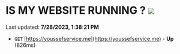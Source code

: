 # IS MY WEBSITE RUNNING ? [![](https://img.shields.io/static/v1?label=Sponsor&message=%E2%9D%A4&logo=GitHub&color=%23fe8e86)](https://github.com/sponsors/<username>)

Last updated: **7/28/2023, 1:38:21 PM**

- `GET` [https://youssefservice.me](https://youssefservice.me) - **Up** (826ms)
